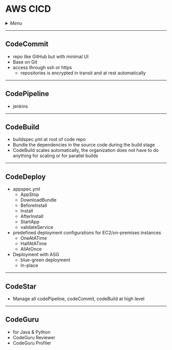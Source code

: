 # AWS CICD

<details>
 <summary><i>Menu</i></summary>

- [CodeCommit](#codecommit)
- [CodePipeline](#codepipeline)
- [CodeBuild](#codebuild)
- [CodeDeploy](#codedeploy)
- [CodeStar](#codestar)
- [CodeGuru](#codeguru)
</details>

---
## CodeCommit
- repo like GitHub but with minimal UI
- Base on Git
- access through ssh or https
  - repositories is encrypted in transit and at rest automatically

---
## CodePipeline
- jenkins

---
## CodeBuild
- buildspec.yml at root of code repo
- Bundle the dependencies in the source code during the build stage
- CodeBuild scales automatically, the organization does not have to do anything for scaling or for parallel builds

---
## CodeDeploy
- appspec.yml
  - AppStop
  - DownloadBundle
  - BeforeInstall
  - Install
  - AfterInstall
  - StartApp
  - validateService
- predefined deployment configurations for EC2/on-premises instances
  - OneAtATime
  - HalfAtATime
  - AllAtOnce
- Deployment with ASG
  - blue-green deployment
  - In-place

---
## CodeStar
- Manage all codePipeline, codeCommit, codeBuild at high level

---
## CodeGuru
- for Java & Python
- CodeGuru Reviewer
- CodeGuru Profiler 